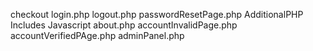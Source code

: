 checkout
login.php
logout.php
passwordResetPage.php
AdditionalPHP
Includes
Javascript
about.php
accountInvalidPage.php
accountVerifiedPAge.php
adminPanel.php